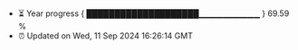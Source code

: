 - ⏳ Year progress { ████████████████████▁▁▁▁▁▁▁▁▁▁ } 69.59 %
- ⏰ Updated on Wed, 11 Sep 2024 16:26:14 GMT


